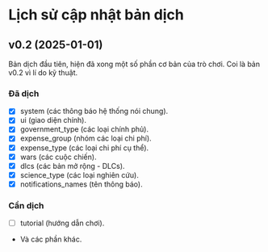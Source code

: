 # Lịch sử cập nhật bản dịch

## v0.2 (2025-01-01)
Bản dịch đầu tiên, hiện đã xong một số phần cơ bản của trò chơi. Coi là bản v0.2 vì lí do kỹ thuật.

### Đã dịch

- [x] system (các thông báo hệ thống nói chung).
- [x] ui (giao diện chính).
- [x] government_type (các loại chính phủ).
- [x] expense_group (nhóm các loại chi phí).
- [x] expense_type (các loại chi phí cụ thể).
- [x] wars (các cuộc chiến).
- [x] dlcs (các bản mở rộng - DLCs).
- [x] science_type (các loại nghiên cứu).
- [x] notifications_names (tên thông báo).

### Cần dịch
- [ ] tutorial (hướng dẫn chơi).
- Và các phần khác.